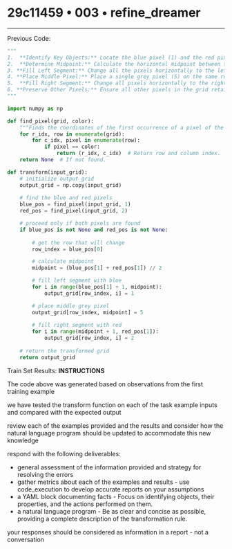 # 29c11459 • 003 • refine_dreamer

---

Previous Code:
```python
"""
1.  **Identify Key Objects:** Locate the blue pixel (1) and the red pixel (2) within the input grid. Note their positions.
2.  **Determine Midpoint:** Calculate the horizontal midpoint between the blue and red pixels. If the distance between them is odd there will be one pixel at the midpoint position. If the distance is even, the midpoint will be between two pixels.
3. **Fill Left Segment:** Change all the pixels horizontally to the left side of the midpoint on the same row to blue (1).
4. **Place Middle Pixel:** Place a single grey pixel (5) on the same row at the midpoint.
5.  **Fill Right Segment:** Change all pixels horizontally to the right side of the midpoint on the same row to red (2).
6. **Preserve Other Pixels:** Ensure all other pixels in the grid retain their original colors.
"""

import numpy as np

def find_pixel(grid, color):
    """Finds the coordinates of the first occurrence of a pixel of the given color."""
    for r_idx, row in enumerate(grid):
        for c_idx, pixel in enumerate(row):
            if pixel == color:
                return (r_idx, c_idx)  # Return row and column index.
    return None  # If not found.

def transform(input_grid):
    # initialize output_grid
    output_grid = np.copy(input_grid)
    
    # find the blue and red pixels
    blue_pos = find_pixel(input_grid, 1)
    red_pos = find_pixel(input_grid, 2)

    # proceed only if both pixels are found
    if blue_pos is not None and red_pos is not None:
      
        # get the row that will change
        row_index = blue_pos[0]

        # calculate midpoint
        midpoint = (blue_pos[1] + red_pos[1]) // 2

        # fill left segment with blue
        for i in range(blue_pos[1] + 1, midpoint):
            output_grid[row_index, i] = 1

        # place middle grey pixel
        output_grid[row_index, midpoint] = 5
        
        # fill right segment with red
        for i in range(midpoint + 1, red_pos[1]):
            output_grid[row_index, i] = 2
    
    # return the transformed grid
    return output_grid
```

Train Set Results:
**INSTRUCTIONS**

The code above was generated based on observations from the first training
example

we have tested the transform function on each of the task example inputs and
compared with the expected output

review each of the examples provided and the results and consider how the
natural language program should be updated to accommodate this new knowledge

respond with the following deliverables:

- general assessment of the information provided and strategy for resolving the
  errors
- gather metrics about each of the examples and results - use code_execution to
  develop accurate reports on your assumptions
- a YAML block documenting facts - Focus on identifying objects, their properties, and the actions performed on them.
- a natural language program - Be as clear and concise as possible, providing a complete description of the transformation rule.



your responses should be considered as information in a report - not a
conversation
